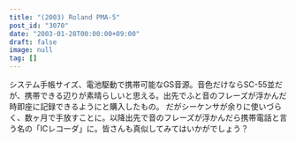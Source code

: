 ```yaml
---
title: "(2003) Roland PMA-5"
post_id: "3070"
date: "2003-01-28T00:00:00+09:00"
draft: false
image: null
tag: []
---
```



システム手帳サイズ、電池駆動で携帯可能なGS音源。音色だけならSC-55並だが、携帯できる辺りが素晴らしいと思える。出先でふと音のフレーズが浮かんだ時即座に記録できるようにと購入したもの。 だがシーケンサが余りに使いづらく、数ヶ月で手放すことに。以降出先で音のフレーズが浮かんだら携帯電話と言う名の「ICレコーダ」に。皆さんも真似してみてはいかがでしょう？
